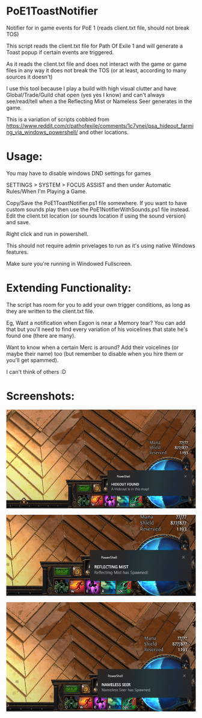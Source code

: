 # PoE1ToastNotifier
Notifier for in game events for PoE 1 (reads client.txt file, should not break TOS)

This script reads the client.txt file for Path Of Exile 1 and will generate a Toast popup if certain events are triggered.

As it reads the client.txt file and does not interact with the game or game files in any way it does not break the TOS (or at least, according to many sources it doesn't)

I use this tool because I play a build with high visual clutter and have Global/Trade/Guild chat open (yes yes I know) and can't always see/read/tell when a the Reflecting Mist or Nameless Seer generates in the game.

This is a variation of scripts cobbled from https://www.reddit.com/r/pathofexile/comments/1c7ynei/psa_hideout_farming_via_windows_powershell/ and other locations.

# Usage: 
You may have to disable windows DND settings for games

SETTINGS > SYSTEM > FOCUS ASSIST and then under Automatic Rules/When I'm Playing a Game.

Copy/Save the PoE1ToastNotifier.ps1 file somewhere.
If you want to have custom sounds play then use the PoE1NotifierWithSounds.ps1 file instead.
Edit the client.txt location (or sounds location if using the sound version) and save.

Right click and run in powershell.

This should not require admin privelages to run as it's using native Windows features.

Make sure you're running in Windowed Fullscreen.

# Extending Functionality:
The script has room for you to add your own trigger conditions, as long as they are written to the client.txt file.  

Eg, Want a notification when Eagon is near a Memory tear? You can add that but you'll need to find every variation of his voicelines that state he's found one (there are many).

Want to know when a certain Merc is around? Add their voicelines (or maybe their name) too (but remember to disable when you hire them or you'll get spammed).

I can't think of others :D

# Screenshots:

![](https://github.com/annedobalina/PoE1ToastNotifier/blob/main/hideout.png)

![](https://github.com/annedobalina/PoE1ToastNotifier/blob/main/mist.png)

![](https://github.com/annedobalina/PoE1ToastNotifier/blob/main/seer.png)



